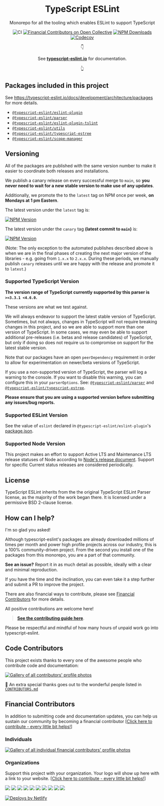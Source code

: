 <h1 align="center">TypeScript ESLint</h1>

<p align="center">Monorepo for all the tooling which enables ESLint to support TypeScript</p>

<p align="center">
    <img src="https://github.com/typescript-eslint/typescript-eslint/workflows/CI/badge.svg" alt="CI" />
    <a href="https://opencollective.com/typescript-eslint"><img src="https://opencollective.com/typescript-eslint/all/badge.svg?label=financial+contributors&style=flat-square" alt="Financial Contributors on Open Collective" /></a>
    <a href="https://www.npmjs.com/package/@typescript-eslint/typescript-estree"><img src="https://img.shields.io/npm/dm/@typescript-eslint/typescript-estree.svg?style=flat-square" alt="NPM Downloads" /></a>
    <a href="https://codecov.io/gh/typescript-eslint/typescript-eslint"><img alt="Codecov" src="https://img.shields.io/codecov/c/github/typescript-eslint/typescript-eslint.svg?style=flat-square"></a>
</p>

<p align="center">
👇
</p>
<p align="center">
  <!-- markdownlint-disable MD033 -->
  See <strong><a href="https://typescript-eslint.io">typescript-eslint.io</a></strong> for documentation.
</p>
<p align="center">
👆
</p>

## Packages included in this project

See https://typescript-eslint.io/docs/development/architecture/packages for more details.

- [`@typescript-eslint/eslint-plugin`](./packages/eslint-plugin)
- [`@typescript-eslint/parser`](./packages/parser)
- [`@typescript-eslint/eslint-plugin-tslint`](./packages/eslint-plugin-tslint)
- [`@typescript-eslint/utils`](./packages/utils)
- [`@typescript-eslint/typescript-estree`](./packages/typescript-estree)
- [`@typescript-eslint/scope-manager`](./packages/scope-manager)

## Versioning

All of the packages are published with the same version number to make it easier to coordinate both releases and installations.

We publish a canary release on every successful merge to `main`, so **you never need to wait for a new stable version to make use of any updates**.

Additionally, we promote the to the `latest` tag on NPM once per week, **on Mondays at 1 pm Eastern**.

The latest version under the `latest` tag is:

<a href="https://www.npmjs.com/package/@typescript-eslint/parser"><img src="https://img.shields.io/npm/v/@typescript-eslint/parser/latest.svg?style=flat-square" alt="NPM Version" /></a>

The latest version under the `canary` tag **(latest commit to `main`)** is:

<a href="https://www.npmjs.com/package/@typescript-eslint/parser"><img src="https://img.shields.io/npm/v/@typescript-eslint/parser/canary.svg?style=flat-square" alt="NPM Version" /></a>

(Note: The only exception to the automated publishes described above is when we are in the final phases of creating the next major version of the libraries - e.g. going from `1.x.x` to `2.x.x`. During these periods, we manually publish `canary` releases until we are happy with the release and promote it to `latest`.)

### Supported TypeScript Version

**The version range of TypeScript currently supported by this parser is `>=3.3.1 <4.6.0`.**

These versions are what we test against.

We will always endeavor to support the latest stable version of TypeScript.
Sometimes, but not always, changes in TypeScript will not require breaking changes in this project, and so we are able to support more than one version of TypeScript.
In some cases, we may even be able to support additional pre-releases (i.e. betas and release candidates) of TypeScript, but only if doing so does not require us to compromise on support for the latest stable version.

Note that our packages have an open `peerDependency` requirement in order to allow for experimentation on newer/beta versions of TypeScript.

If you use a non-supported version of TypeScript, the parser will log a warning to the console.
If you want to disable this warning, you can configure this in your `parserOptions`. See: [`@typescript-eslint/parser`](./packages/parser/) and [`@typescript-eslint/typescript-estree`](./packages/typescript-estree/).

**Please ensure that you are using a supported version before submitting any issues/bug reports.**

### Supported ESLint Version

See the value of `eslint` declared in `@typescript-eslint/eslint-plugin`'s [package.json](./packages/eslint-plugin/package.json).

### Supported Node Version

This project makes an effort to support Active LTS and Maintenance LTS release statuses of Node according to [Node's release document](https://nodejs.org/en/about/releases).
Support for specific Current status releases are considered periodically.

## License

TypeScript ESLint inherits from the the original TypeScript ESLint Parser license, as the majority of the work began there. It is licensed under a permissive BSD 2-clause license.

## How can I help?

I'm so glad you asked!

Although typescript-eslint's packages are already downloaded millions of times per month and power high profile projects across our industry, this is a 100% community-driven project.
From the second you install one of the packages from this monorepo, you are a part of that community.

**See an issue?**
Report it in as much detail as possible, ideally with a clear and minimal reproduction.

If you have the time and the inclination, you can even take it a step further and submit a PR to improve the project.

There are also financial ways to contribute, please see [Financial Contributors](#Financial-Contributors) for more details.

All positive contributions are welcome here!

> **[See the contributing guide here](./CONTRIBUTING.md)**.

Please be respectful and mindful of how many hours of unpaid work go into typescript-eslint.

## Code Contributors

This project exists thanks to every one of the awesome people who contribute code and documentation:

<a href="https://github.com/typescript-eslint/typescript-eslint/graphs/contributors"><img alt="Gallery of all contributors' profile photos" src="https://opencollective.com/typescript-eslint/contributors.svg?width=890&button=false" /></a>

🙏 An extra special thanks goes out to the wonderful people listed in [`CONTRIBUTORS.md`](./CONTRIBUTORS.md)

## Financial Contributors

In addition to submitting code and documentation updates, you can help us sustain our community by becoming a financial contributor [[Click here to contribute - every little bit helps!](https://opencollective.com/typescript-eslint/contribute)]

### Individuals

<a href="https://opencollective.com/typescript-eslint"><img alt="Gallery of all individual financial contributors' profile photos" src="https://opencollective.com/typescript-eslint/individuals.svg?width=890"></a>

### Organizations

Support this project with your organization. Your logo will show up here with a link to your website. [[Click here to contribute - every little bit helps!](https://opencollective.com/typescript-eslint/contribute)]

<a href="https://opencollective.com/typescript-eslint/organization/0/website"><img src="https://opencollective.com/typescript-eslint/organization/0/avatar.svg"></a>
<a href="https://opencollective.com/typescript-eslint/organization/1/website"><img src="https://opencollective.com/typescript-eslint/organization/1/avatar.svg"></a>
<a href="https://opencollective.com/typescript-eslint/organization/2/website"><img src="https://opencollective.com/typescript-eslint/organization/2/avatar.svg"></a>
<a href="https://opencollective.com/typescript-eslint/organization/3/website"><img src="https://opencollective.com/typescript-eslint/organization/3/avatar.svg"></a>
<a href="https://opencollective.com/typescript-eslint/organization/4/website"><img src="https://opencollective.com/typescript-eslint/organization/4/avatar.svg"></a>
<a href="https://opencollective.com/typescript-eslint/organization/5/website"><img src="https://opencollective.com/typescript-eslint/organization/5/avatar.svg"></a>
<a href="https://opencollective.com/typescript-eslint/organization/6/website"><img src="https://opencollective.com/typescript-eslint/organization/6/avatar.svg"></a>
<a href="https://opencollective.com/typescript-eslint/organization/7/website"><img src="https://opencollective.com/typescript-eslint/organization/7/avatar.svg"></a>
<a href="https://opencollective.com/typescript-eslint/organization/8/website"><img src="https://opencollective.com/typescript-eslint/organization/8/avatar.svg"></a>
<a href="https://opencollective.com/typescript-eslint/organization/9/website"><img src="https://opencollective.com/typescript-eslint/organization/9/avatar.svg"></a>

<a href="https://www.netlify.com">
  <img src="https://www.netlify.com/img/global/badges/netlify-light.svg" alt="Deploys by Netlify" />
</a>
